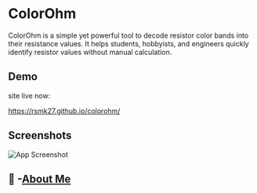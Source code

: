 
# ColorOhm

ColorOhm is a simple yet powerful tool to decode resistor color bands into their resistance values. It helps students, hobbyists, and engineers quickly identify resistor values without manual calculation.



## Demo
site live now:

https://rsmk27.github.io/colorohm/
## Screenshots

![App Screenshot](https://drive.google.com/file/d/1UxJutlKuRO7zkyqb94ZGGOZMYo-ocXGN/view?usp=sharing)


## 🚀 -[About Me](https://www.github.com/Rsmk27)

